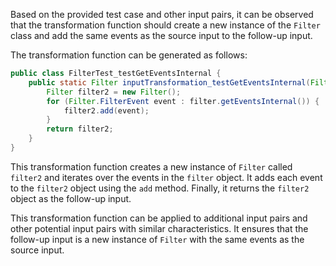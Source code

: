 Based on the provided test case and other input pairs, it can be observed that the transformation function should create a new instance of the `Filter` class and add the same events as the source input to the follow-up input.

The transformation function can be generated as follows:

```java
public class FilterTest_testGetEventsInternal {
    public static Filter inputTransformation_testGetEventsInternal(Filter filter) {
        Filter filter2 = new Filter();
        for (Filter.FilterEvent event : filter.getEventsInternal()) {
            filter2.add(event);
        }
        return filter2;
    }
}
```

This transformation function creates a new instance of `Filter` called `filter2` and iterates over the events in the `filter` object. It adds each event to the `filter2` object using the `add` method. Finally, it returns the `filter2` object as the follow-up input.

This transformation function can be applied to additional input pairs and other potential input pairs with similar characteristics. It ensures that the follow-up input is a new instance of `Filter` with the same events as the source input.